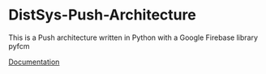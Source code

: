 # DistSys-Push-Architecture

This is a Push architecture written in Python with a Google Firebase library pyfcm

[Documentation](https://docs.google.com/document/d/1voiZqLEOYJ7eHDC9GasU-48b6zf34G8UaqzCGqaJ20I/edit?usp=sharing)
